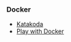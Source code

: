 ### Docker

* [Katakoda](https://www.katacoda.com/courses/docker/playground)
* [Play with Docker](https://labs.play-with-docker.com)
